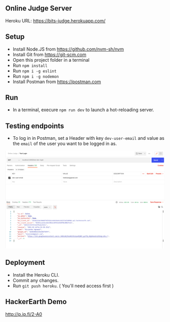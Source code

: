 ## Online Judge Server

Heroku URL: https://bits-judge.herokuapp.com/

## Setup

- Install Node.JS from https://github.com/nvm-sh/nvm
- Install Git from https://git-scm.com
- Open this project folder in a terminal
- Run `npm install`
- Run `npm i -g eslint`
- Run `npm i -g nodemon`
- Install Postman from https://postman.com

## Run

- In a terminal, execure `npm run dev` to launch a hot-reloading server.

## Testing endpoints

- To log in in Postman, set a Header with key `dev-user-email` and value as the `email` of the user you want to be logged in as.

![Postman](public/dev-login.png)

## Deployment

- Install the Heroku CLI.
- Commit any changes.
- Run `git push heroku`. ( You'll need access first )

## HackerEarth Demo

http://p.ip.fi/2-A0
